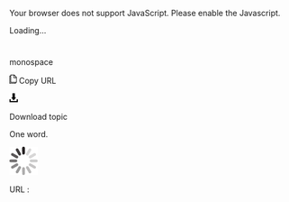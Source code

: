 Your browser does not support JavaScript. Please enable the Javascript.

Loading...

# 

monospace

![Copy URL](monospace_files/Copy.png)
Copy URL

![Download](monospace_files/Download.png)

Download topic

One word.

![In progress](monospace_files/activity-large.gif)

URL :
